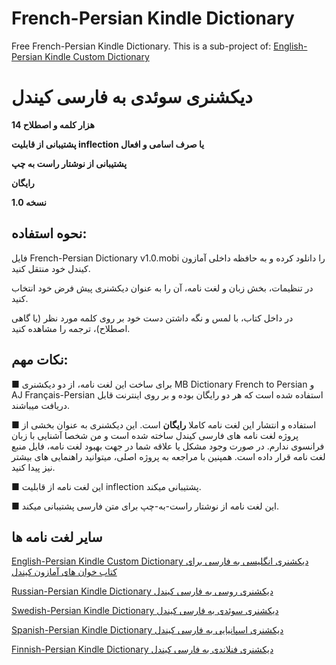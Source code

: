 # French-Persian Kindle Dictionary
Free French-Persian Kindle Dictionary. This is a sub-project of: [English-Persian Kindle Custom Dictionary](https://github.com/hossein1376/English-Persian-Kindle-Custom-Dictionary)

# دیکشنری سوئدی به فارسی کیندل
**14 هزار کلمه و اصطلاح**

**پشتیبانی از قابلیت inflection یا صرف اسامی و افعال**

**پشتیبانی از نوشتار راست به چپ**

**رایگان**

**نسخه 1.0**

## نحوه استفاده:
فایل French-Persian Dictionary v1.0.mobi را دانلود کرده و به حافظه داخلی آمازون کیندل خود منتقل کنید.

در تنظیمات، بخش زبان و لغت نامه، آن را به عنوان دیکشنری پیش فرض خود انتخاب کنید.

در داخل کتاب، با لمس و نگه داشتن دست خود بر روی کلمه مورد نظر (یا گاهی اصطلاح)، ترجمه را مشاهده کنید.

## نکات مهم:
■ برای ساخت این لغت نامه، از دو دیکشنری MB Dictionary French to Persian و AJ Français-Persian استفاده شده است که هر دو رایگان بوده و بر روی اینترنت قابل دریافت میباشند.

■ استفاده و انتشار این لغت نامه کاملا **رایگان** است. این دیکشنری به عنوان بخشی از پروژه لغت نامه های فارسی کیندل ساخته شده است و من شخصا آشنایی با زبان فرانسوی ندارم.
در صورت وجود مشکل یا علاقه شما در جهت بهبود لغت نامه، فایل منبع لغت نامه قرار داده است. همپنین با مراجعه به پروژه اصلی، میتوانید راهنمایی های بیشتر نیز پیدا کنید.

■ این لغت نامه از قابلیت inflection پشتیبانی میکند. 

■ این لغت نامه از نوشتار راست-به-چپ برای متن فارسی پشتیبانی میکند.

## سایر لغت نامه ها
[English-Persian Kindle Custom Dictionary دیکشنری انگلیسی به فارسی برای کتاب خوان های آمازون کیندل](https://github.com/hossein1376/English-Persian-Kindle-Custom-Dictionary)

[Russian-Persian Kindle Dictionary دیکشنری روسی به فارسی کیندل](https://github.com/hossein1376/Russian-Persian-Kindle-Dictionary)

[Swedish-Persian Kindle Dictionary دیکشنری سوئدی به فارسی کیندل](https://github.com/hossein1376/Swedish-Persian-Kindle-Dictionary)

[Spanish-Persian Kindle Dictionary دیکشنری اسپانیایی به فارسی کیندل](https://github.com/hossein1376/Spanish-Persian-Kindle-Dictionary)

[Finnish-Persian Kindle Dictionary دیکشنری فنلاندی به فارسی کیندل](https://github.com/hossein1376/Finnish-Persian-Kindle-Dictionary)
